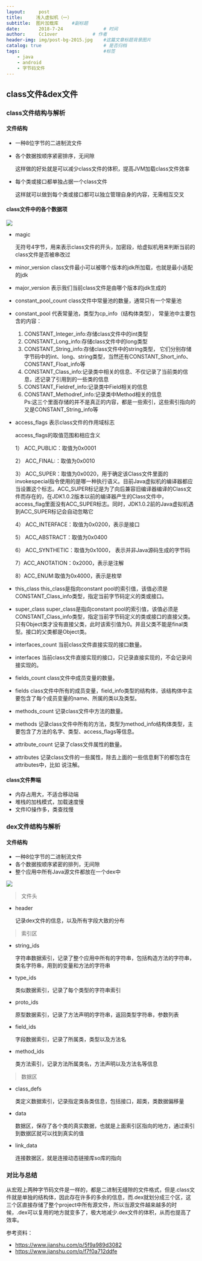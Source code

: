 ```yaml
---
layout:     post   				    
title:     浅入虚拟机（一）  				 
subtitle:  图片加载库     #副标题
date:       2018-7-24			   	# 时间
author:     Cc1over				# 作者
header-img: img/post-bg-2015.jpg 	#这篇文章标题背景图片
catalog: true 						# 是否归档
tags:								#标签
    - java
    - android
    - 字节码文件
---
```


## class文件&dex文件

### class文件结构与解析

#### 文件结构

* 一种8位字节的二进制流文件

* 各个数据按顺序紧密排序，无间隙

  这样做的好处就是可以减少class文件的体积，提高JVM加载class文件效率

* 每个类或接口都单独占据一个class文件

  这样就可以做到每个类或接口都可以独立管理自身的内容，无需相互交叉

#### class文件中的各个数据项

![](https://coolshell.cn/wp-content/uploads/2013/03/1.png)

* magic

  无符号4字节，用来表示class文件的开头，加密段，给虚拟机用来判断当前的 class文件是否被串改过

* minor_version
  class文件最小可以被哪个版本的jdk所加载，也就是最小适配的jdk

* major_version
  表示我们当前class文件是由哪个版本的jdk生成的

* constant_pool_count
  class文件中常量池的数量，通常只有一个常量池

* constant_pool
  代表常量池，类型为cp_info（结构体类型），
  常量池中主要包含的内容：<br>
  1) CONSTANT_Integer_info:存储class文件中的int类型<br>
  2) CONSTANT_Long_info:存储class文件中的long类型<br>
  3) CONSTANT_String_info:存储class文件中的string类型，
  它们分别存储字节码中的int、long、string类型，当然还有CONSTANT_Short_info、CONSTANT_Float_info等<br>
  4) CONSTANT_Class_info:记录类中相关的信息、不仅记录了当前类的信息，还记录了引用到的一些类的信息<br>
  5) CONSTANT_Fieldref_info:记录类中Field相关的信息<br>
  6) CONSTANT_Methodref_info:记录类中Method相关的信息<br>
  Ps:这三个里面存储的并不是真正的内容，都是一些索引，这些索引指向的又是CONSTANT_String_info等<br>

* access_flags
  表示class文件的作用域标志<br>

  access_flags的取值范围和相应含义<br>

  1）  ACC_PUBLIC：取值为0x0001<br>

  2）  ACC_FINAL:：取值为0x0010<br>

  3）  ACC_SUPER：取值为0x0020，用于确定该Class文件里面的invokespecial指令使用的是哪一种执行语义。目前Java虚拟机的编译器都应当设置这个标志。ACC_SUPER标记是为了向后兼容旧编译器编译的Class文件而存在的，在JDK1.0.2版本以前的编译器产生的Class文件中，access_flag里面没有ACC_SUPER标志。同时，JDK1.0.2前的Java虚拟机遇到ACC_SUPER标记会自动忽略它<br>

  4） ACC_INTERFACE：取值为0x0200，表示是接口<br>

  5） ACC_ABSTRACT：取值为0x0400<br>

  6） ACC_SYNTHETIC：取值为0x1000， 表示并非Java源码生成的字节码<br>

  7）ACC_ANOTATION：0x2000，表示是注解<br>

  8）ACC_ENUM:取值为0x4000，表示是枚举<br>

* this_class
  this_class是指向constant pool的索引值，该值必须是CONSTANT_Class_info类型，指定当前字节码定义的类或接口。

* super_class
  super_class是指向constant pool的索引值，该值必须是CONSTANT_Class_info类型，指定当前字节码定义的类或接口的直接父类。只有Object类才没有直接父类，此时该索引值为0。并且父类不能是final类型。接口的父类都是Object类。

* interfaces_count
  当前class文件直接实现的接口数量。

* interfaces
  当前class文件直接实现的接口，只记录直接实现的，不会记录间接实现的。

* fields_count
  class文件中成员变量的数量。

* fields
  class文件中所有的成员变量，field_info类型的结构体，该结构体中主要包含了每个成员变量的name、所属的类以及类型。

* methods_count
  记录class文件中方法的数量。

* methods
  记录class文件中所有的方法，类型为method_info结构体类型，主要包含了方法的名字、类型、access_flags等信息。

* attribute_count
  记录了class文件属性的数量。

* attributes
  记录class文件的一些属性，除去上面的一些信息剩下的都包含在attributes中，比如    说注解。

#### class文件弊端

* 内存占用大，不适合移动端
* 堆栈的加栈模式，加载速度慢
* 文件IO操作多，类查找慢

### dex文件结构与解析

#### 文件结构

* 一种8位字节的二进制流文件
* 各个数据按顺序紧密的排列，无间隙
* 整个应用中所有Java源文件都放在一个dex中

![](http://gnaixx.cc/blog_images/20161129/1.png)
> 文件头
* header

  记录dex文件的信息，以及所有字段大致的分布

> 索引区

* string_ids

  字符串数据索引，记录了整个应用中所有的字符串，包括构造方法的字符串，类名字符串，用到的变量和方法的字符串

* type_ids

  类似数据索引，记录了每个类型的字符串索引

* proto_ids

  原型数据索引，记录了方法声明的字符串，返回类型字符串，参数列表

* field_ids

  字段数据索引，记录了所属类，类型以及方法名

* method_ids

  类方法索引，记录方法所属类名，方法声明以及方法名等信息

>数据区

* class_defs

  类定义数据索引，记录指定类各类信息，包括接口，超类，类数据偏移量

* data

  数据区，保存了各个类的真实数据，也就是上面索引区指向的地方，通过索引到数据区就可以找到真实的值

* link_data

  连接数据区，就是连接动态链接库so库的指向

### 对比与总结

从宏观上两种字节码文件是一样的，都是二进制无缝隙的文件格式，但是.class文件就是单独的结构体，因此存在许多的多余的信息，而.dex就划分成三个区，这三个区直接存储了整个project中所有源文件，所以当源文件越来越多的时候，.dex可以复用的地方就变多了，极大地减少.dex文件的体积，从而也提高了效率。















参考资料：<br>

* https://www.jianshu.com/p/5f9a989d3082
* https://www.jianshu.com/p/f7f0a712ddfe